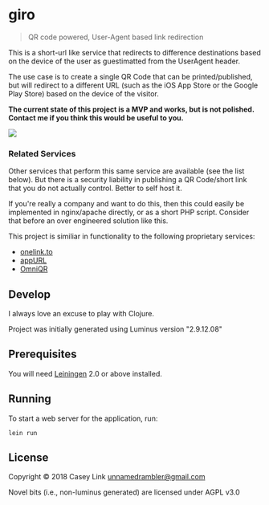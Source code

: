 # giro

> QR code powered, User-Agent based link redirection

This is a short-url like service that redirects to difference destinations
based on the device of the user as guestimatted from the UserAgent header.

The use case is to create a single QR Code that can be printed/published, but
will redirect to a different URL (such as the iOS App Store or the Google Play
Store) based on the device of the visitor.

**The current state of this project is a MVP and works, but is not polished.
Contact me if you think this would be useful to you.**

[![](https://thumbs.gfycat.com/ImpressiveChillyIndochinesetiger-size_restricted.gif)](https://github.com/Ramblurr/giro/raw/master/giro.webm)

### Related Services

Other services that perform this same service are available (see the list
below). But there is a security liability in publishing a QR Code/short
link that you do not actually control. Better to self host it.

If you're really a company and want to do this, then this could easily be
implemented in nginx/apache directly, or as a short PHP script. Consider that
before an over engineered solution like this.

This project is similiar in functionality to the following proprietary
services:

* [onelink.to](http://onelink.to)
* [appURL](https://manage.appurl.io/)
* [OmniQR](http://omniqrcode.com/)

## Develop

I always love an excuse to play with Clojure.

Project was initially generated using Luminus version "2.9.12.08"

## Prerequisites

You will need [Leiningen][1] 2.0 or above installed.

[1]: https://github.com/technomancy/leiningen

## Running

To start a web server for the application, run:

    lein run 

## License

Copyright © 2018 Casey Link <unnamedrambler@gmail.com>

Novel bits (i.e., non-luminus generated) are licensed under AGPL v3.0
